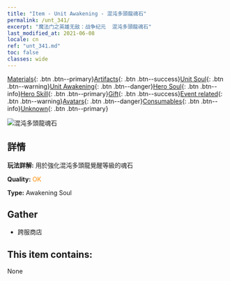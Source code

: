 ```yaml
---
title: "Item - Unit Awakening - 混沌多頭龍魂石"
permalink: /unt_341/
excerpt: "魔法门之英雄无敌：战争纪元  混沌多頭龍魂石"
last_modified_at: 2021-06-08
locale: cn
ref: "unt_341.md"
toc: false
classes: wide
---
```

 [Materials](/ItemsCN/){: .btn .btn--primary}[Artifacts](/ItemsCN/Artifacts/){: .btn .btn--success}[Unit Soul](/ItemsCN/UnitSoul/){: .btn .btn--warning}[Unit Awakening](/ItemsCN/UnitAwakening/){: .btn .btn--danger}[Hero Soul](/ItemsCN/HeroSoul/){: .btn .btn--info}[Hero Skill](/ItemsCN/HeroSkill/){: .btn .btn--primary}[Gift](/ItemsCN/Gift/){: .btn .btn--success}[Event related](/ItemsCN/Events/){: .btn .btn--warning}[Avatars](/ItemsCN/Avatars/){: .btn .btn--danger}[Consumables](/ItemsCN/Consumables/){: .btn .btn--info}[Unknown](/ItemsCN/Unknown/){: .btn .btn--primary}

 ![混沌多頭龍魂石](/images/u/tia_duotoulong.jpg)

## 詳情
 **玩法詳解:** 用於強化混沌多頭龍覺醒等級的魂石

 **Quality:** <span style="color: #FF8C00">OK</span>

 **Type:** Awakening Soul

## Gather

*    跨服商店 

## This item contains:

  None

